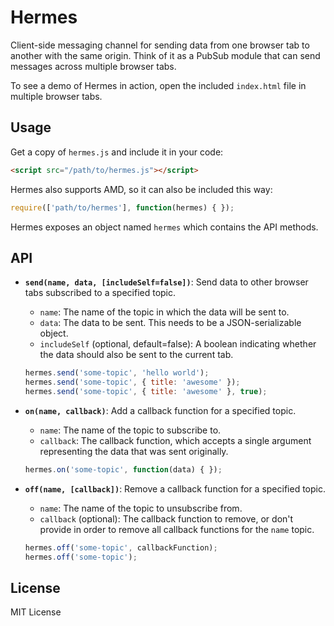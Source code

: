 # Hermes

Client-side messaging channel for sending data from one browser tab to another with the same origin. Think of it as a PubSub module that can send messages across multiple browser tabs.

To see a demo of Hermes in action, open the included `index.html` file in multiple browser tabs.


## Usage

Get a copy of `hermes.js` and include it in your code:

```html
<script src="/path/to/hermes.js"></script>
```

Hermes also supports AMD, so it can also be included this way:

```js
require(['path/to/hermes'], function(hermes) { });
```

Hermes exposes an object named `hermes` which contains the API methods.


## API

- **`send(name, data, [includeSelf=false])`**: Send data to other browser tabs subscribed to a specified topic.
  - `name`: The name of the topic in which the data will be sent to.
  - `data`: The data to be sent. This needs to be a JSON-serializable object.
  - `includeSelf` (optional, default=false): A boolean indicating whether the data should also be sent to the current tab.

  ```js
  hermes.send('some-topic', 'hello world');
  hermes.send('some-topic', { title: 'awesome' });
  hermes.send('some-topic', { title: 'awesome' }, true);
  ```

- **`on(name, callback)`**: Add a callback function for a specified topic.
  - `name`: The name of the topic to subscribe to.
  - `callback`: The callback function, which accepts a single argument representing the data that was sent originally.

  ```js
  hermes.on('some-topic', function(data) { });
  ```

- **`off(name, [callback])`**: Remove a callback function for a specified topic.
  - `name`: The name of the topic to unsubscribe from.
  - `callback` (optional): The callback function to remove, or don't provide in order to remove all callback functions for the `name` topic.

  ```js
  hermes.off('some-topic', callbackFunction);
  hermes.off('some-topic');
  ```


## License

MIT License
